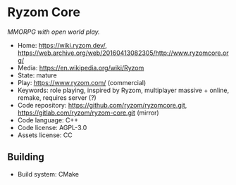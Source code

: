 # Ryzom Core

_MMORPG with open world play._

- Home: https://wiki.ryzom.dev/, https://web.archive.org/web/20160413082305/http://www.ryzomcore.org/
- Media: https://en.wikipedia.org/wiki/Ryzom
- State: mature
- Play: https://www.ryzom.com/ (commercial)
- Keywords: role playing, inspired by Ryzom, multiplayer massive + online, remake, requires server (?)
- Code repository: https://github.com/ryzom/ryzomcore.git, https://gitlab.com/ryzom/ryzom-core.git (mirror)
- Code language: C++
- Code license: AGPL-3.0
- Assets license: CC

## Building

- Build system: CMake